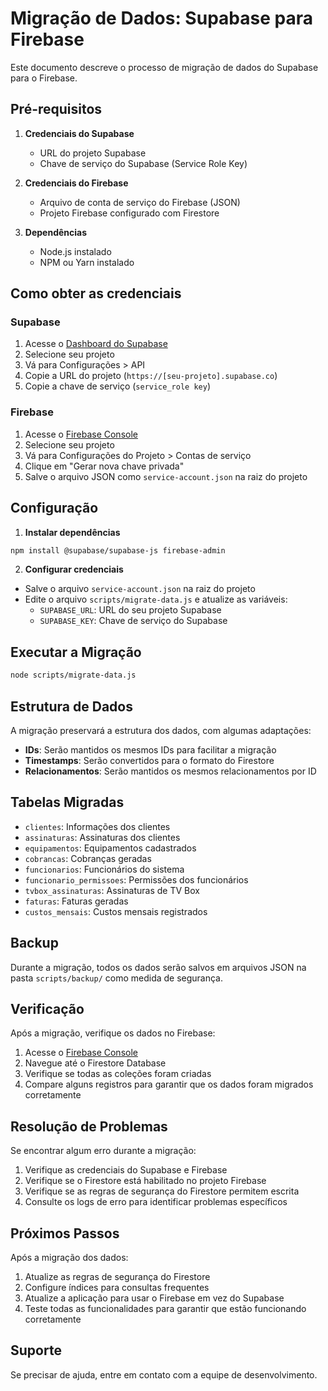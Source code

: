 # Migração de Dados: Supabase para Firebase

Este documento descreve o processo de migração de dados do Supabase para o Firebase.

## Pré-requisitos

1. **Credenciais do Supabase**
   - URL do projeto Supabase
   - Chave de serviço do Supabase (Service Role Key)

2. **Credenciais do Firebase**
   - Arquivo de conta de serviço do Firebase (JSON)
   - Projeto Firebase configurado com Firestore

3. **Dependências**
   - Node.js instalado
   - NPM ou Yarn instalado

## Como obter as credenciais

### Supabase

1. Acesse o [Dashboard do Supabase](https://app.supabase.io/)
2. Selecione seu projeto
3. Vá para Configurações > API
4. Copie a URL do projeto (`https://[seu-projeto].supabase.co`)
5. Copie a chave de serviço (`service_role key`)

### Firebase

1. Acesse o [Firebase Console](https://console.firebase.google.com/)
2. Selecione seu projeto
3. Vá para Configurações do Projeto > Contas de serviço
4. Clique em "Gerar nova chave privada"
5. Salve o arquivo JSON como `service-account.json` na raiz do projeto

## Configuração

1. **Instalar dependências**

```bash
npm install @supabase/supabase-js firebase-admin
```

2. **Configurar credenciais**

- Salve o arquivo `service-account.json` na raiz do projeto
- Edite o arquivo `scripts/migrate-data.js` e atualize as variáveis:
  - `SUPABASE_URL`: URL do seu projeto Supabase
  - `SUPABASE_KEY`: Chave de serviço do Supabase

## Executar a Migração

```bash
node scripts/migrate-data.js
```

## Estrutura de Dados

A migração preservará a estrutura dos dados, com algumas adaptações:

- **IDs**: Serão mantidos os mesmos IDs para facilitar a migração
- **Timestamps**: Serão convertidos para o formato do Firestore
- **Relacionamentos**: Serão mantidos os mesmos relacionamentos por ID

## Tabelas Migradas

- `clientes`: Informações dos clientes
- `assinaturas`: Assinaturas dos clientes
- `equipamentos`: Equipamentos cadastrados
- `cobrancas`: Cobranças geradas
- `funcionarios`: Funcionários do sistema
- `funcionario_permissoes`: Permissões dos funcionários
- `tvbox_assinaturas`: Assinaturas de TV Box
- `faturas`: Faturas geradas
- `custos_mensais`: Custos mensais registrados

## Backup

Durante a migração, todos os dados serão salvos em arquivos JSON na pasta `scripts/backup/` como medida de segurança.

## Verificação

Após a migração, verifique os dados no Firebase:

1. Acesse o [Firebase Console](https://console.firebase.google.com/)
2. Navegue até o Firestore Database
3. Verifique se todas as coleções foram criadas
4. Compare alguns registros para garantir que os dados foram migrados corretamente

## Resolução de Problemas

Se encontrar algum erro durante a migração:

1. Verifique as credenciais do Supabase e Firebase
2. Verifique se o Firestore está habilitado no projeto Firebase
3. Verifique se as regras de segurança do Firestore permitem escrita
4. Consulte os logs de erro para identificar problemas específicos

## Próximos Passos

Após a migração dos dados:

1. Atualize as regras de segurança do Firestore
2. Configure índices para consultas frequentes
3. Atualize a aplicação para usar o Firebase em vez do Supabase
4. Teste todas as funcionalidades para garantir que estão funcionando corretamente

## Suporte

Se precisar de ajuda, entre em contato com a equipe de desenvolvimento. 
